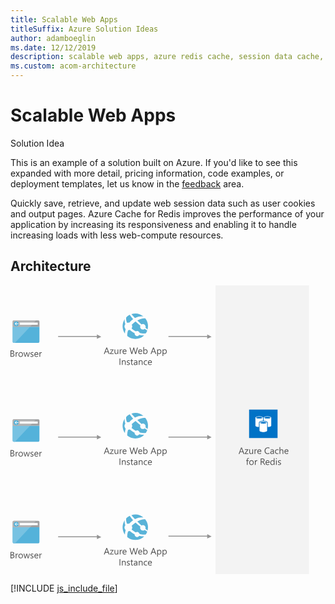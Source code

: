 ```yaml
---
title: Scalable Web Apps
titleSuffix: Azure Solution Ideas
author: adamboeglin
ms.date: 12/12/2019
description: scalable web apps, azure redis cache, session data cache, user cookie cache, azure cache for redis
ms.custom: acom-architecture
---
```

# Scalable Web Apps

<div class="alert">
    <p class="alert-title">
        <span class="icon is-left" aria-hidden="true">
            <span class="icon docon docon-lightbulb" role="presentation"></span>
        </span>Solution Idea</p>
    <p>This is an example of a solution built on Azure. If you'd like to see this expanded with more detail, pricing information, code examples, or deployment templates, let us know in the <a href="#feedback">feedback</a> area.</p>
</div>

Quickly save, retrieve, and update web session data such as user cookies and output pages. Azure Cache for Redis improves the performance of your application by increasing its responsiveness and enabling it to handle increasing loads with less web-compute resources.

## Architecture

<svg class="architecture-diagram" aria-labelledby="scalable-web-apps" height="462" viewbox="0 0 478 462" width="478" xmlns="http://www.w3.org/2000/svg">
    <g fill="none" fill-rule="evenodd" stroke="none" stroke-width="1">
        <path fill="#F3F3F3" d="M327.96 461.997h149.714V0H327.96z"/>
        <path fill="#949494" d="M145.29 82.15l-7.064-3.646v2.534H76.208v1.5h62.018v3.03zM145.29 243.01l-7.064-3.646v2.534H76.208v1.5h62.018v3.03zM321.79 243.01l-7.065-3.646v2.534h-62.018v1.5h62.018v3.03zM321.79 82.15l-7.065-3.646v2.534h-62.018v1.5h62.018v3.03zM321.79 401.69l-7.065-3.647v2.534h-62.018v1.5h62.018v3.031zM145.29 402.69l-7.064-3.647v2.534H76.208v1.5h62.018v3.031z"/>
        <path d="M0 114.363v-10.285h2.926c.889 0 1.594.218 2.116.653.52.435.78 1 .78 1.699 0 .584-.156 1.09-.471 1.52-.317.432-.751.737-1.306.919v.029c.693.08 1.248.343 1.664.785.416.443.624 1.018.624 1.725 0 .88-.316 1.593-.947 2.138-.631.545-1.427.817-2.388.817H0zm1.205-9.194v3.32h1.233c.66 0 1.179-.16 1.556-.477.378-.318.567-.766.567-1.344 0-1-.658-1.5-1.972-1.5H1.205zm0 4.403v3.7H2.84c.708 0 1.256-.167 1.646-.501.39-.335.584-.794.584-1.378 0-1.214-.827-1.821-2.481-1.821H1.205zM12.092 108.21c-.206-.158-.502-.237-.89-.237-.502 0-.921.237-1.258.71-.337.472-.505 1.118-.505 1.935v3.745H8.262v-7.344h1.177v1.512h.028c.167-.516.423-.919.768-1.208.343-.29.728-.433 1.154-.433.307 0 .54.034.703.1v1.22zM16.244 114.535c-1.085 0-1.951-.343-2.6-1.03-.647-.685-.971-1.595-.971-2.728 0-1.233.337-2.197 1.012-2.89.673-.694 1.584-1.04 2.732-1.04 1.095 0 1.949.337 2.563 1.01.615.675.922 1.61.922 2.805 0 1.172-.331 2.11-.993 2.816-.662.705-1.551 1.057-2.665 1.057m.087-6.698c-.756 0-1.354.257-1.793.77-.44.515-.66 1.223-.66 2.127 0 .87.223 1.557.667 2.059.444.502 1.04.753 1.786.753.76 0 1.345-.246 1.753-.74.409-.491.613-1.192.613-2.101 0-.918-.204-1.625-.613-2.122-.408-.498-.993-.746-1.753-.746M31.033 107.018l-2.201 7.345h-1.22l-1.514-5.257a3.523 3.523 0 01-.114-.682h-.029a3.197 3.197 0 01-.151.667l-1.642 5.272h-1.176l-2.224-7.345h1.234l1.52 5.523c.048.167.082.387.101.66h.058c.014-.21.057-.435.129-.674l1.692-5.509h1.076l1.521 5.537c.047.177.084.398.107.66h.058c.009-.186.049-.406.122-.66l1.491-5.537h1.162zM31.952 114.097v-1.262c.641.473 1.346.71 2.115.71 1.033 0 1.55-.344 1.55-1.033a.898.898 0 00-.133-.498 1.323 1.323 0 00-.358-.362 2.73 2.73 0 00-.531-.284 33.69 33.69 0 00-.657-.26 8.275 8.275 0 01-.856-.393 2.56 2.56 0 01-.617-.444 1.663 1.663 0 01-.373-.563 1.99 1.99 0 01-.126-.739c0-.344.079-.649.237-.914a2.08 2.08 0 01.631-.667 2.93 2.93 0 01.9-.405 3.985 3.985 0 011.043-.137c.637 0 1.205.11 1.707.33v1.191c-.54-.354-1.161-.53-1.864-.53-.22 0-.419.024-.596.074-.176.05-.328.122-.455.212a.982.982 0 00-.294.327.858.858 0 00-.104.418c0 .192.035.352.104.481.07.13.171.244.305.345.134.1.296.191.487.272.192.081.409.17.654.266.325.124.616.252.875.384.257.13.477.28.659.444.181.165.322.355.42.57.097.215.147.471.147.768 0 .363-.081.678-.24.946-.161.268-.375.49-.643.667a2.933 2.933 0 01-.924.395 4.58 4.58 0 01-1.098.128c-.756 0-1.41-.145-1.965-.437M44.531 110.985h-5.184c.018.817.238 1.448.66 1.894.42.444.998.667 1.735.667.827 0 1.587-.273 2.28-.818v1.105c-.645.467-1.499.702-2.56.702-1.037 0-1.853-.333-2.446-1-.592-.667-.889-1.606-.889-2.816 0-1.142.324-2.074.971-2.793.65-.72 1.453-1.08 2.415-1.08.96 0 1.704.312 2.23.933.525.622.788 1.484.788 2.589v.617zm-1.204-.997c-.005-.68-.169-1.207-.49-1.585-.324-.378-.773-.566-1.347-.566-.555 0-1.025.198-1.412.594-.388.398-.627.916-.718 1.557h3.967zM50.14 108.21c-.206-.158-.502-.237-.89-.237-.502 0-.922.237-1.258.71-.337.472-.505 1.118-.505 1.935v3.745h-1.178v-7.344h1.178v1.512h.027c.167-.516.423-.919.768-1.208.344-.29.729-.433 1.155-.433.306 0 .54.034.703.1v1.22zM158.528 430.558h-1.334l-1.09-2.883h-4.36l-1.026 2.883h-1.34l3.943-10.285h1.248l3.96 10.285zm-2.818-3.966l-1.614-4.383a4.005 4.005 0 01-.157-.688h-.03c-.048.292-.102.52-.165.688l-1.599 4.383h3.565zM165.005 423.55l-4.347 6.004h4.304v1.004h-6.032v-.366l4.346-5.974h-3.937v-1.005h5.666zM172.464 430.558h-1.176v-1.162h-.03c-.486.89-1.242 1.334-2.265 1.334-1.75 0-2.625-1.042-2.625-3.127v-4.391h1.169v4.203c0 1.55.593 2.326 1.779 2.326.574 0 1.045-.212 1.417-.635.37-.424.555-.978.555-1.66v-4.234h1.176v7.346zM178.667 424.404c-.206-.158-.502-.237-.89-.237-.502 0-.921.237-1.258.71-.337.472-.505 1.12-.505 1.935v3.744h-1.177v-7.343h1.177v1.512h.028c.167-.515.423-.919.768-1.208a1.74 1.74 0 011.154-.433c.307 0 .54.034.703.1v1.22zM185.652 427.18h-5.184c.018.816.238 1.447.66 1.894.42.444.998.667 1.735.667.827 0 1.587-.274 2.28-.82v1.107c-.645.466-1.499.702-2.56.702-1.037 0-1.853-.333-2.446-1-.592-.667-.889-1.607-.889-2.817 0-1.141.324-2.074.971-2.793.65-.718 1.453-1.08 2.415-1.08.96 0 1.704.313 2.23.934.525.622.788 1.483.788 2.589v.617zm-1.204-.997c-.005-.68-.169-1.207-.49-1.585-.324-.378-.773-.566-1.347-.566-.555 0-1.025.198-1.412.593-.388.399-.627.916-.718 1.558h3.967zM203.805 420.272l-2.904 10.286h-1.413l-2.117-7.517a4.81 4.81 0 01-.165-1.046h-.027a5.402 5.402 0 01-.186 1.032l-2.13 7.53h-1.4l-3.011-10.285h1.327l2.186 7.89c.091.33.148.674.172 1.034h.036c.024-.255.099-.599.222-1.034l2.273-7.89h1.156l2.18 7.947c.077.274.135.594.173.962h.028c.02-.25.083-.578.194-.99l2.1-7.918h1.306zM210.726 427.18h-5.184c.018.816.238 1.447.66 1.894.42.444.998.667 1.735.667.827 0 1.587-.274 2.28-.82v1.107c-.645.466-1.499.702-2.56.702-1.037 0-1.853-.333-2.446-1-.592-.667-.889-1.607-.889-2.817 0-1.141.324-2.074.971-2.793.65-.718 1.453-1.08 2.415-1.08.96 0 1.704.313 2.23.934.525.622.788 1.483.788 2.589v.617zm-1.204-.997c-.005-.68-.169-1.207-.49-1.585-.324-.378-.773-.566-1.347-.566-.555 0-1.025.198-1.412.593-.388.399-.627.916-.718 1.558h3.967zM213.71 429.496h-.028v1.061h-1.177v-10.874h1.177v4.821h.028c.578-.975 1.425-1.463 2.539-1.463.942 0 1.68.33 2.213.986.532.657.799 1.537.799 2.643 0 1.228-.3 2.213-.896 2.952-.598.738-1.415 1.106-2.453 1.106-.97 0-1.705-.41-2.202-1.232m-.028-2.962v1.025c0 .608.197 1.122.592 1.545.393.424.894.636 1.502.636.713 0 1.27-.272 1.675-.817.404-.546.606-1.304.606-2.276 0-.816-.19-1.458-.567-1.922-.377-.462-.89-.694-1.535-.694-.684 0-1.233.236-1.65.713-.415.477-.623 1.071-.623 1.79M233.283 430.558h-1.334l-1.09-2.883h-4.361l-1.025 2.883h-1.341l3.944-10.285h1.248l3.959 10.285zm-2.818-3.966l-1.614-4.383a4.005 4.005 0 01-.157-.688h-.03c-.048.292-.102.52-.165.688l-1.599 4.383h3.565zM235.844 429.496h-.028v4.438h-1.177v-10.72h1.177v1.29h.028c.578-.975 1.425-1.463 2.539-1.463.947 0 1.686.33 2.215.986.532.657.797 1.537.797 2.643 0 1.228-.3 2.213-.896 2.952-.598.738-1.415 1.106-2.453 1.106-.952 0-1.685-.41-2.202-1.232m-.028-2.962v1.025c0 .608.197 1.122.592 1.545.393.424.894.636 1.502.636.713 0 1.27-.272 1.675-.817.404-.546.606-1.304.606-2.276 0-.816-.19-1.458-.567-1.922-.377-.462-.89-.694-1.535-.694-.684 0-1.233.236-1.65.713-.415.477-.623 1.071-.623 1.79M244.478 429.496h-.027v4.438h-1.178v-10.72h1.178v1.29h.027c.578-.975 1.425-1.463 2.539-1.463.947 0 1.687.33 2.216.986.53.657.796 1.537.796 2.643 0 1.228-.3 2.213-.896 2.952-.597.738-1.415 1.106-2.453 1.106-.952 0-1.684-.41-2.202-1.232m-.027-2.962v1.025c0 .608.196 1.122.59 1.545.394.424.895.636 1.503.636.713 0 1.27-.272 1.675-.817.405-.546.607-1.304.607-2.276 0-.816-.19-1.458-.568-1.922-.377-.462-.888-.694-1.535-.694-.683 0-1.232.236-1.648.713-.416.477-.624 1.071-.624 1.79M174.475 448.183h1.205v-10.284h-1.205zM184.323 448.184h-1.177v-4.188c0-1.56-.568-2.338-1.707-2.338-.588 0-1.074.219-1.459.663-.385.442-.577 1-.577 1.675v4.188h-1.177v-7.346h1.177v1.22h.028c.555-.928 1.358-1.392 2.411-1.392.802 0 1.417.26 1.842.78.426.517.64 1.267.64 2.249v4.489zM186.095 447.918v-1.263c.64.474 1.345.71 2.114.71 1.034 0 1.55-.343 1.55-1.032a.898.898 0 00-.132-.498 1.31 1.31 0 00-.359-.362 2.73 2.73 0 00-.53-.284 33.69 33.69 0 00-.657-.261 8.275 8.275 0 01-.856-.392 2.588 2.588 0 01-.618-.444 1.667 1.667 0 01-.373-.564 1.987 1.987 0 01-.126-.738c0-.345.08-.649.237-.914a2.07 2.07 0 01.631-.667c.263-.181.564-.314.9-.405a3.985 3.985 0 011.043-.137c.637 0 1.206.109 1.707.33v1.191c-.54-.354-1.16-.532-1.864-.532-.22 0-.418.026-.595.075-.177.05-.328.123-.456.212a.995.995 0 00-.294.328.858.858 0 00-.103.418c0 .192.035.352.103.481.07.13.172.244.305.345.135.099.296.191.487.272.192.081.41.17.654.266.326.124.617.252.875.384.257.129.477.279.66.444.18.165.322.354.42.57.096.215.146.471.146.768 0 .363-.08.678-.24.946a2.077 2.077 0 01-.642.667 2.933 2.933 0 01-.924.395 4.58 4.58 0 01-1.098.128c-.756 0-1.41-.145-1.965-.437M196.179 448.112c-.278.151-.644.23-1.099.23-1.286 0-1.929-.718-1.929-2.153v-4.347h-1.262v-1.003h1.262v-1.793l1.176-.38v2.173h1.852v1.003h-1.852v4.14c0 .491.084.844.251 1.054.167.21.446.314.833.314.296 0 .552-.08.768-.243v1.005zM203.006 448.184h-1.176v-1.148h-.028c-.512.879-1.265 1.32-2.26 1.32-.732 0-1.304-.194-1.718-.581-.413-.387-.62-.902-.62-1.542 0-1.372.808-2.17 2.424-2.396l2.202-.307c0-1.25-.505-1.873-1.514-1.873-.883 0-1.682.3-2.395.904v-1.205c.722-.46 1.555-.69 2.496-.69 1.726 0 2.59.914 2.59 2.74v4.778zm-1.176-3.715l-1.77.243c-.546.076-.958.212-1.235.405-.277.195-.416.538-.416 1.03 0 .358.128.65.384.879.256.227.596.34 1.021.34.584 0 1.066-.205 1.446-.613.38-.41.57-.927.57-1.553v-.731zM211.318 448.184h-1.177v-4.188c0-1.56-.568-2.338-1.707-2.338-.588 0-1.074.219-1.459.663-.385.442-.577 1-.577 1.675v4.188h-1.177v-7.346h1.177v1.22h.028c.555-.928 1.358-1.392 2.411-1.392.802 0 1.417.26 1.842.78.426.517.64 1.267.64 2.249v4.489zM218.54 447.847c-.563.339-1.233.509-2.008.509-1.047 0-1.892-.341-2.535-1.023-.644-.68-.965-1.563-.965-2.65 0-1.21.347-2.182 1.04-2.914.694-.734 1.618-1.103 2.776-1.103.645 0 1.214.12 1.707.36v1.205c-.545-.382-1.128-.573-1.75-.573-.751 0-1.367.268-1.847.806-.48.537-.721 1.243-.721 2.118 0 .862.226 1.54.678 2.037.452.499 1.058.748 1.818.748.64 0 1.244-.213 1.807-.64v1.12zM226.221 444.806h-5.184c.018.816.238 1.447.66 1.894.42.444.999.667 1.736.667.827 0 1.587-.273 2.28-.82v1.107c-.645.466-1.5.702-2.56.702-1.037 0-1.853-.333-2.446-1-.593-.667-.89-1.607-.89-2.817 0-1.141.325-2.074.971-2.793.65-.718 1.453-1.08 2.415-1.08.96 0 1.704.313 2.23.934.525.622.788 1.483.788 2.589v.617zm-1.203-.997c-.006-.68-.17-1.207-.492-1.585-.323-.378-.772-.566-1.346-.566-.555 0-1.025.198-1.412.593-.387.399-.626.916-.718 1.558h3.968z" fill="#505050"/>
        <path d="M199.097 52.228l.002.002c5.56-2.957 10.429-3.023 13.575-2.543a20.348 20.348 0 00-19.222-3.691 164.04 164.04 0 005.644 6.232h.001zM183.747 69.421a6.133 6.133 0 01.004-7.448c-1.4-3.366-1.284-6.164-.82-8.125-4.688 6.821-4.857 16.052.089 23.134.109-2.094.443-4.52 1.182-7.037a6.215 6.215 0 01-.455-.524M186.543 59.914a6.144 6.144 0 013.35-.23c.222-.252.45-.505.686-.757a37.668 37.668 0 015.65-4.895l-.013-.014c-2.143-2.274-4.043-4.606-5.463-6.918a20.182 20.182 0 00-5.624 4.07c-.283 1.666-.403 4.823 1.414 8.744M202.89 56.124c2.4 2.386 4.677 4.517 6.75 6.374a4.361 4.361 0 015.643 1.12 4.364 4.364 0 01.594 4.208 109.046 109.046 0 003.487 2.73c1.55-5.87.471-12.366-3.509-17.56-.078-.102-.162-.198-.242-.299-.35-.033-5.523-.445-12.723 3.427M205.058 80.132a4.068 4.068 0 01-5.683-.747 4.06 4.06 0 01-.788-2.863 33.99 33.99 0 01-5.927-3.779 51.36 51.36 0 01-1.648-1.392 6.11 6.11 0 01-2.835.461c-1.383 3.714-1.54 7.012-1.394 9.25a20.353 20.353 0 0012.941 4.632 20.265 20.265 0 0014.115-5.723c-2.04-.004-4.764-.135-7.88-.828a3.974 3.974 0 01-.9.99M214.466 69.738a4.384 4.384 0 01-6.137-.817c-1.026-1.341-1.132-3.083-.457-4.514-2.551-1.99-5.243-4.215-7.783-6.564h.002c-.066-.061-.13-.124-.194-.185.064.063.125.128.19.19-1.654 1.128-3.423 2.535-5.304 4.29-.247.233-.475.466-.71.7a6.162 6.162 0 01-.257 6.143c.355.304.722.607 1.106.91a38.16 38.16 0 005.499 3.654c1.75-1.127 4.1-.763 5.386.922.375.49.608 1.042.73 1.61 5.053 1.453 8.75.947 10.004.685a20.324 20.324 0 002.279-4.463c-.77-.524-2.128-1.434-4.085-2.813-.091.083-.17.176-.27.252" fill="#59B3D8"/>
        <path d="M158.528 109.737h-1.334l-1.09-2.883h-4.36l-1.026 2.883h-1.34l3.943-10.285h1.248l3.96 10.285zm-2.818-3.966l-1.614-4.383a4.005 4.005 0 01-.157-.688h-.03a3.764 3.764 0 01-.165.688l-1.599 4.383h3.565zM165.005 102.73l-4.347 6.003h4.304v1.004h-6.032v-.366l4.346-5.974h-3.937v-1.005h5.666zM172.464 109.737h-1.176v-1.162h-.03c-.486.89-1.242 1.334-2.265 1.334-1.75 0-2.625-1.042-2.625-3.127v-4.39h1.169v4.203c0 1.55.593 2.325 1.779 2.325.574 0 1.045-.212 1.417-.635.37-.424.555-.977.555-1.66v-4.233h1.176v7.345zM178.667 103.584c-.206-.159-.502-.237-.89-.237-.502 0-.921.237-1.258.71-.337.472-.505 1.118-.505 1.936v3.744h-1.177v-7.344h1.177v1.513h.028c.167-.517.423-.92.768-1.209.343-.29.728-.434 1.154-.434.307 0 .54.034.703.1v1.22zM185.652 106.359h-5.184c.018.817.238 1.448.66 1.894.42.444.998.667 1.735.667.827 0 1.587-.273 2.28-.818v1.105c-.645.467-1.499.702-2.56.702-1.037 0-1.853-.333-2.446-1-.592-.667-.889-1.606-.889-2.816 0-1.142.324-2.074.971-2.793.65-.72 1.453-1.08 2.415-1.08.96 0 1.704.312 2.23.933.525.622.788 1.484.788 2.589v.617zm-1.204-.997c-.005-.68-.169-1.207-.49-1.585-.324-.378-.773-.566-1.347-.566-.555 0-1.025.198-1.412.594-.388.398-.627.916-.718 1.557h3.967zM203.805 99.452l-2.904 10.285h-1.413l-2.117-7.516a4.81 4.81 0 01-.165-1.047h-.027a5.402 5.402 0 01-.186 1.033l-2.13 7.53h-1.4l-3.011-10.285h1.327l2.186 7.89c.091.33.148.673.172 1.033h.036c.024-.254.099-.598.222-1.033l2.273-7.89h1.156l2.18 7.947c.077.273.135.593.173.96h.028c.02-.248.083-.577.194-.99l2.1-7.917h1.306zM210.726 106.359h-5.184c.018.817.238 1.448.66 1.894.42.444.998.667 1.735.667.827 0 1.587-.273 2.28-.818v1.105c-.645.467-1.499.702-2.56.702-1.037 0-1.853-.333-2.446-1-.592-.667-.889-1.606-.889-2.816 0-1.142.324-2.074.971-2.793.65-.72 1.453-1.08 2.415-1.08.96 0 1.704.312 2.23.933.525.622.788 1.484.788 2.589v.617zm-1.204-.997c-.005-.68-.169-1.207-.49-1.585-.324-.378-.773-.566-1.347-.566-.555 0-1.025.198-1.412.594-.388.398-.627.916-.718 1.557h3.967zM213.71 108.676h-.028v1.06h-1.177V98.865h1.177v4.82h.028c.578-.975 1.425-1.463 2.539-1.463.942 0 1.68.329 2.213.986.532.657.799 1.538.799 2.643 0 1.229-.3 2.213-.896 2.952-.598.738-1.415 1.107-2.453 1.107-.97 0-1.705-.411-2.202-1.233m-.028-2.962v1.025c0 .608.197 1.122.592 1.546.393.423.894.635 1.502.635.713 0 1.27-.272 1.675-.817.404-.546.606-1.304.606-2.275 0-.817-.19-1.458-.567-1.922-.377-.463-.89-.695-1.535-.695-.684 0-1.233.237-1.65.713-.415.477-.623 1.072-.623 1.79M233.283 109.737h-1.334l-1.09-2.883h-4.361l-1.025 2.883h-1.341l3.944-10.285h1.248l3.959 10.285zm-2.818-3.966l-1.614-4.383a4.005 4.005 0 01-.157-.688h-.03a3.764 3.764 0 01-.165.688l-1.599 4.383h3.565zM235.844 108.676h-.028v4.439h-1.177v-10.722h1.177v1.29h.028c.578-.974 1.425-1.462 2.539-1.462.947 0 1.686.329 2.215.986.532.657.797 1.538.797 2.643 0 1.229-.3 2.213-.896 2.952-.598.738-1.415 1.107-2.453 1.107-.952 0-1.685-.411-2.202-1.233m-.028-2.962v1.025c0 .608.197 1.122.592 1.546.393.423.894.635 1.502.635.713 0 1.27-.272 1.675-.817.404-.546.606-1.304.606-2.275 0-.817-.19-1.458-.567-1.922-.377-.463-.89-.695-1.535-.695-.684 0-1.233.237-1.65.713-.415.477-.623 1.072-.623 1.79M244.478 108.676h-.027v4.439h-1.178v-10.722h1.178v1.29h.027c.578-.974 1.425-1.462 2.539-1.462.947 0 1.687.329 2.216.986.53.657.796 1.538.796 2.643 0 1.229-.3 2.213-.896 2.952-.597.738-1.415 1.107-2.453 1.107-.952 0-1.684-.411-2.202-1.233m-.027-2.962v1.025c0 .608.196 1.122.59 1.546.394.423.895.635 1.503.635.713 0 1.27-.272 1.675-.817.405-.546.607-1.304.607-2.275 0-.817-.19-1.458-.568-1.922-.377-.463-.888-.695-1.535-.695-.683 0-1.232.237-1.648.713-.416.477-.624 1.072-.624 1.79M174.475 127.363h1.205v-10.285h-1.205zM184.323 127.363h-1.177v-4.188c0-1.56-.568-2.338-1.707-2.338-.588 0-1.074.22-1.459.663-.385.442-.577 1-.577 1.675v4.188h-1.177v-7.345h1.177v1.22h.028c.555-.928 1.358-1.392 2.411-1.392.802 0 1.417.26 1.842.779.426.518.64 1.268.64 2.249v4.489zM186.095 127.097v-1.262c.64.473 1.345.71 2.114.71 1.034 0 1.55-.344 1.55-1.033a.898.898 0 00-.132-.498 1.323 1.323 0 00-.359-.362 2.73 2.73 0 00-.53-.284 33.69 33.69 0 00-.657-.26 8.275 8.275 0 01-.856-.393 2.56 2.56 0 01-.618-.444 1.663 1.663 0 01-.373-.563 1.99 1.99 0 01-.126-.739c0-.344.08-.649.237-.914a2.08 2.08 0 01.631-.667 2.93 2.93 0 01.9-.405 3.985 3.985 0 011.043-.137c.637 0 1.206.11 1.707.33v1.191c-.54-.354-1.16-.53-1.864-.53-.22 0-.418.024-.595.074-.177.05-.328.122-.456.212a.982.982 0 00-.294.327.858.858 0 00-.103.418c0 .192.035.352.103.481.07.13.172.244.305.345.135.1.296.191.487.272.192.081.41.17.654.266.326.124.617.252.875.384.257.13.477.28.66.444.18.165.322.355.42.57.096.215.146.471.146.768 0 .363-.08.678-.24.946-.16.268-.374.49-.642.667a2.933 2.933 0 01-.924.395 4.58 4.58 0 01-1.098.128c-.756 0-1.41-.145-1.965-.437M196.179 127.291c-.278.153-.644.23-1.099.23-1.286 0-1.929-.718-1.929-2.153v-4.346h-1.262v-1.004h1.262v-1.793l1.176-.38v2.174h1.852v1.003h-1.852v4.138c0 .493.084.846.251 1.056.167.21.446.315.833.315.296 0 .552-.082.768-.245v1.005zM203.006 127.363h-1.176v-1.148h-.028c-.512.88-1.265 1.32-2.26 1.32-.732 0-1.304-.194-1.718-.58-.413-.388-.62-.902-.62-1.543 0-1.372.808-2.17 2.424-2.396l2.202-.307c0-1.249-.505-1.873-1.514-1.873-.883 0-1.682.301-2.395.904v-1.205c.722-.459 1.555-.689 2.496-.689 1.726 0 2.59.913 2.59 2.74v4.777zm-1.176-3.715l-1.77.243c-.546.077-.958.212-1.235.405-.277.195-.416.538-.416 1.03 0 .358.128.651.384.88.256.226.596.34 1.021.34.584 0 1.066-.206 1.446-.614.38-.409.57-.927.57-1.553v-.73zM211.318 127.363h-1.177v-4.188c0-1.56-.568-2.338-1.707-2.338-.588 0-1.074.22-1.459.663-.385.442-.577 1-.577 1.675v4.188h-1.177v-7.345h1.177v1.22h.028c.555-.928 1.358-1.392 2.411-1.392.802 0 1.417.26 1.842.779.426.518.64 1.268.64 2.249v4.489zM218.54 127.026c-.563.339-1.233.509-2.008.509-1.047 0-1.892-.341-2.535-1.022-.644-.681-.965-1.564-.965-2.65 0-1.21.347-2.182 1.04-2.915.694-.734 1.618-1.102 2.776-1.102.645 0 1.214.12 1.707.359v1.205c-.545-.382-1.128-.573-1.75-.573-.751 0-1.367.268-1.847.806s-.721 1.244-.721 2.119c0 .86.226 1.54.678 2.037.452.498 1.058.747 1.818.747.64 0 1.244-.213 1.807-.64v1.12zM226.221 123.985h-5.184c.018.817.238 1.448.66 1.894.42.444.999.667 1.736.667.827 0 1.587-.273 2.28-.818v1.105c-.645.467-1.5.702-2.56.702-1.037 0-1.853-.333-2.446-1-.593-.667-.89-1.606-.89-2.816 0-1.142.325-2.074.971-2.793.65-.72 1.453-1.08 2.415-1.08.96 0 1.704.312 2.23.933.525.622.788 1.484.788 2.589v.617zm-1.203-.997c-.006-.68-.17-1.207-.492-1.585-.323-.378-.772-.566-1.346-.566-.555 0-1.025.198-1.412.594-.387.398-.626.916-.718 1.557h3.968zM158.528 269.737h-1.334l-1.09-2.883h-4.36l-1.026 2.883h-1.34l3.943-10.285h1.248l3.96 10.285zm-2.818-3.966l-1.614-4.383a4.005 4.005 0 01-.157-.688h-.03c-.048.292-.102.52-.165.688l-1.599 4.383h3.565zM165.005 262.73l-4.347 6.003h4.304v1.005h-6.032v-.366l4.346-5.975h-3.937v-1.005h5.666zM172.464 269.737h-1.176v-1.162h-.03c-.486.89-1.242 1.334-2.265 1.334-1.75 0-2.625-1.042-2.625-3.127v-4.39h1.169v4.202c0 1.55.593 2.326 1.779 2.326.574 0 1.045-.212 1.417-.635.37-.424.555-.978.555-1.66v-4.234h1.176v7.346zM178.667 263.584c-.206-.158-.502-.237-.89-.237-.502 0-.921.237-1.258.71-.337.472-.505 1.119-.505 1.936v3.743h-1.177v-7.343h1.177v1.512h.028c.167-.515.423-.919.768-1.208a1.745 1.745 0 011.154-.433c.307 0 .54.034.703.099v1.221zM185.652 266.36h-5.184c.018.815.238 1.446.66 1.893.42.444.998.667 1.735.667.827 0 1.587-.273 2.28-.819v1.106c-.645.466-1.499.702-2.56.702-1.037 0-1.853-.333-2.446-1-.592-.667-.889-1.607-.889-2.817 0-1.14.324-2.074.971-2.793.65-.718 1.453-1.08 2.415-1.08.96 0 1.704.313 2.23.934.525.622.788 1.483.788 2.59v.616zm-1.204-.998c-.005-.68-.169-1.207-.49-1.585-.324-.378-.773-.566-1.347-.566-.555 0-1.025.198-1.412.593-.388.4-.627.916-.718 1.558h3.967zM203.805 259.452l-2.904 10.285h-1.413l-2.117-7.516a4.81 4.81 0 01-.165-1.047h-.027a5.402 5.402 0 01-.186 1.033l-2.13 7.53h-1.4l-3.011-10.285h1.327l2.186 7.89c.091.33.148.673.172 1.033h.036c.024-.254.099-.598.222-1.033l2.273-7.89h1.156l2.18 7.946c.077.274.135.594.173.962h.028c.02-.249.083-.578.194-.99l2.1-7.918h1.306zM210.726 266.36h-5.184c.018.815.238 1.446.66 1.893.42.444.998.667 1.735.667.827 0 1.587-.273 2.28-.819v1.106c-.645.466-1.499.702-2.56.702-1.037 0-1.853-.333-2.446-1-.592-.667-.889-1.607-.889-2.817 0-1.14.324-2.074.971-2.793.65-.718 1.453-1.08 2.415-1.08.96 0 1.704.313 2.23.934.525.622.788 1.483.788 2.59v.616zm-1.204-.998c-.005-.68-.169-1.207-.49-1.585-.324-.378-.773-.566-1.347-.566-.555 0-1.025.198-1.412.593-.388.4-.627.916-.718 1.558h3.967zM213.71 268.676h-.028v1.06h-1.177v-10.873h1.177v4.82h.028c.578-.974 1.425-1.462 2.539-1.462.942 0 1.68.329 2.213.986.532.657.799 1.537.799 2.643 0 1.228-.3 2.213-.896 2.952-.598.738-1.415 1.106-2.453 1.106-.97 0-1.705-.41-2.202-1.232m-.028-2.962v1.025c0 .608.197 1.122.592 1.545.393.424.894.636 1.502.636.713 0 1.27-.272 1.675-.817.404-.546.606-1.304.606-2.276 0-.816-.19-1.458-.567-1.922-.377-.462-.89-.694-1.535-.694-.684 0-1.233.236-1.65.713-.415.477-.623 1.072-.623 1.79M233.283 269.737h-1.334l-1.09-2.883h-4.361l-1.025 2.883h-1.341l3.944-10.285h1.248l3.959 10.285zm-2.818-3.966l-1.614-4.383a4.005 4.005 0 01-.157-.688h-.03c-.048.292-.102.52-.165.688l-1.599 4.383h3.565zM235.844 268.676h-.028v4.438h-1.177v-10.721h1.177v1.29h.028c.578-.974 1.425-1.462 2.539-1.462.947 0 1.686.329 2.215.986.532.657.797 1.537.797 2.643 0 1.228-.3 2.213-.896 2.952-.598.738-1.415 1.106-2.453 1.106-.952 0-1.685-.41-2.202-1.232m-.028-2.962v1.025c0 .608.197 1.122.592 1.545.393.424.894.636 1.502.636.713 0 1.27-.272 1.675-.817.404-.546.606-1.304.606-2.276 0-.816-.19-1.458-.567-1.922-.377-.462-.89-.694-1.535-.694-.684 0-1.233.236-1.65.713-.415.477-.623 1.072-.623 1.79M244.478 268.676h-.027v4.438h-1.178v-10.721h1.178v1.29h.027c.578-.974 1.425-1.462 2.539-1.462.947 0 1.687.329 2.216.986.53.657.796 1.537.796 2.643 0 1.228-.3 2.213-.896 2.952-.597.738-1.415 1.106-2.453 1.106-.952 0-1.684-.41-2.202-1.232m-.027-2.962v1.025c0 .608.196 1.122.59 1.545.394.424.895.636 1.503.636.713 0 1.27-.272 1.675-.817.405-.546.607-1.304.607-2.276 0-.816-.19-1.458-.568-1.922-.377-.462-.888-.694-1.535-.694-.683 0-1.232.236-1.648.713-.416.477-.624 1.072-.624 1.79M174.475 287.363h1.205v-10.285h-1.205zM184.323 287.363h-1.177v-4.188c0-1.559-.568-2.338-1.707-2.338-.588 0-1.074.22-1.459.663-.385.442-.577 1.001-.577 1.675v4.188h-1.177v-7.346h1.177v1.221h.028c.555-.929 1.358-1.393 2.411-1.393.802 0 1.417.261 1.842.78.426.517.64 1.267.64 2.25v4.488zM186.095 287.098v-1.263c.64.474 1.345.71 2.114.71 1.034 0 1.55-.343 1.55-1.032a.898.898 0 00-.132-.498 1.31 1.31 0 00-.359-.362 2.73 2.73 0 00-.53-.284 33.69 33.69 0 00-.657-.261 8.275 8.275 0 01-.856-.392 2.588 2.588 0 01-.618-.444 1.667 1.667 0 01-.373-.564 1.987 1.987 0 01-.126-.738c0-.345.08-.65.237-.914a2.07 2.07 0 01.631-.667c.263-.181.564-.314.9-.405a3.985 3.985 0 011.043-.137c.637 0 1.206.109 1.707.33v1.19c-.54-.353-1.16-.531-1.864-.531-.22 0-.418.026-.595.075-.177.05-.328.123-.456.212a.995.995 0 00-.294.328.858.858 0 00-.103.418c0 .192.035.352.103.48.07.13.172.245.305.346.135.099.296.19.487.272.192.08.41.17.654.266.326.124.617.252.875.384.257.129.477.279.66.444.18.165.322.354.42.57.096.215.146.47.146.768 0 .363-.08.678-.24.946a2.077 2.077 0 01-.642.667 2.933 2.933 0 01-.924.395 4.58 4.58 0 01-1.098.128c-.756 0-1.41-.145-1.965-.437M196.179 287.292c-.278.151-.644.229-1.099.229-1.286 0-1.929-.717-1.929-2.152v-4.347h-1.262v-1.003h1.262v-1.793l1.176-.38v2.173h1.852v1.003h-1.852v4.139c0 .492.084.845.251 1.055.167.21.446.314.833.314.296 0 .552-.081.768-.243v1.005zM203.006 287.363h-1.176v-1.148h-.028c-.512.88-1.265 1.32-2.26 1.32-.732 0-1.304-.194-1.718-.58-.413-.388-.62-.903-.62-1.543 0-1.372.808-2.17 2.424-2.396l2.202-.307c0-1.249-.505-1.873-1.514-1.873-.883 0-1.682.3-2.395.904v-1.205c.722-.459 1.555-.69 2.496-.69 1.726 0 2.59.914 2.59 2.741v4.777zm-1.176-3.715l-1.77.243c-.546.076-.958.212-1.235.405-.277.195-.416.538-.416 1.03 0 .358.128.651.384.88.256.226.596.34 1.021.34.584 0 1.066-.206 1.446-.614.38-.409.57-.927.57-1.553v-.73zM211.318 287.363h-1.177v-4.188c0-1.559-.568-2.338-1.707-2.338-.588 0-1.074.22-1.459.663-.385.442-.577 1.001-.577 1.675v4.188h-1.177v-7.346h1.177v1.221h.028c.555-.929 1.358-1.393 2.411-1.393.802 0 1.417.261 1.842.78.426.517.64 1.267.64 2.25v4.488zM218.54 287.026c-.563.34-1.233.51-2.008.51-1.047 0-1.892-.342-2.535-1.024-.644-.68-.965-1.563-.965-2.649 0-1.21.347-2.183 1.04-2.915.694-.734 1.618-1.103 2.776-1.103.645 0 1.214.12 1.707.36v1.205c-.545-.382-1.128-.573-1.75-.573-.751 0-1.367.268-1.847.806-.48.537-.721 1.243-.721 2.118 0 .862.226 1.54.678 2.037.452.5 1.058.748 1.818.748.64 0 1.244-.213 1.807-.639v1.12zM226.221 283.985h-5.184c.018.816.238 1.447.66 1.894.42.444.999.667 1.736.667.827 0 1.587-.273 2.28-.819v1.106c-.645.466-1.5.702-2.56.702-1.037 0-1.853-.333-2.446-1-.593-.667-.89-1.607-.89-2.817 0-1.14.325-2.074.971-2.793.65-.718 1.453-1.08 2.415-1.08.96 0 1.704.313 2.23.934.525.622.788 1.483.788 2.59v.616zm-1.203-.997c-.006-.68-.17-1.207-.492-1.585-.323-.378-.772-.566-1.346-.566-.555 0-1.025.198-1.412.593-.387.4-.626.916-.718 1.558h3.968z" fill="#505050"/>
        <path d="M44.415 91.985H5.382a1.89 1.89 0 01-1.89-1.89v-23.82h42.812v23.82a1.89 1.89 0 01-1.89 1.89" fill="#54B2DA"/>
        <path d="M7.088 91.985H5.107a1.615 1.615 0 01-1.615-1.614V66.276h27.84L7.089 91.985z" fill="#77C2E2"/>
        <path d="M46.303 66.338H3.492V57.89A1.89 1.89 0 015.381 56h39.032a1.89 1.89 0 011.89 1.89v8.448z" fill="#9FA0A1"/>
        <path d="M31.387 66.338H3.49v-8.724c0-.89.724-1.614 1.615-1.614h35.679l-9.398 10.338z" fill="#B2B3B4"/>
        <path fill="#FFF" d="M14.742 63.021h28.811v-3.47H14.742z"/>
        <path d="M12.962 61.396a3.898 3.898 0 11-7.795-.001 3.898 3.898 0 017.795.001" fill="#54B2DA"/>
        <path fill="#FFF" d="M9.51 64.088l-2.644-2.644 2.644-2.643.604.603-2.04 2.04 2.04 2.04z"/>
        <path fill="#FFF" d="M7.622 61.824h5.341v-.854H7.622z"/>
        <path d="M199.097 211.436l.002.004c5.56-2.958 10.429-3.024 13.575-2.544a20.348 20.348 0 00-19.222-3.69 164.757 164.757 0 005.644 6.23h.001zM183.747 228.63a6.133 6.133 0 01.004-7.449c-1.4-3.366-1.284-6.163-.82-8.125-4.688 6.821-4.857 16.052.089 23.134.109-2.094.443-4.52 1.182-7.036a6.076 6.076 0 01-.455-.525M186.543 219.123a6.125 6.125 0 013.35-.229c.222-.253.45-.507.686-.758a37.61 37.61 0 015.65-4.895c-.004-.005-.01-.009-.013-.014-2.143-2.275-4.043-4.607-5.463-6.918a20.118 20.118 0 00-5.624 4.071c-.283 1.665-.403 4.822 1.414 8.743M202.89 215.333c2.4 2.385 4.677 4.516 6.75 6.374a4.362 4.362 0 015.643 1.12 4.364 4.364 0 01.594 4.209 107.222 107.222 0 003.487 2.727c1.55-5.869.471-12.365-3.509-17.559-.078-.102-.162-.198-.242-.299-.35-.032-5.523-.445-12.723 3.428M205.058 239.342a4.069 4.069 0 01-5.683-.748 4.06 4.06 0 01-.788-2.862 33.998 33.998 0 01-5.927-3.78 51.363 51.363 0 01-1.648-1.391 6.109 6.109 0 01-2.835.46c-1.383 3.714-1.54 7.01-1.394 9.25a20.353 20.353 0 0012.941 4.633 20.266 20.266 0 0014.115-5.723c-2.04-.004-4.764-.135-7.88-.828a3.974 3.974 0 01-.9.989M214.466 228.946a4.383 4.383 0 01-6.137-.816c-1.026-1.342-1.132-3.084-.457-4.515-2.551-1.988-5.243-4.214-7.783-6.563l.002-.001c-.066-.061-.13-.124-.194-.184.064.062.125.128.19.189-1.654 1.129-3.423 2.536-5.304 4.292-.247.23-.475.465-.71.698a6.162 6.162 0 01-.257 6.143c.355.304.722.607 1.106.91a38.09 38.09 0 005.499 3.655c1.75-1.128 4.1-.763 5.386.92.375.493.608 1.044.73 1.613 5.053 1.45 8.75.946 10.004.684.95-1.4 1.71-2.901 2.279-4.464-.77-.523-2.128-1.434-4.085-2.812-.091.082-.17.175-.27.25" fill="#59B3D8"/>
        <path d="M44.415 250.193H5.382a1.89 1.89 0 01-1.89-1.89v-23.818h42.812v23.818a1.89 1.89 0 01-1.89 1.89" fill="#54B2DA"/>
        <path d="M7.088 250.193H5.107a1.615 1.615 0 01-1.615-1.613v-24.095h27.84L7.089 250.193z" fill="#77C2E2"/>
        <path d="M46.303 224.546H3.492v-8.448a1.89 1.89 0 011.89-1.89h39.032a1.89 1.89 0 011.89 1.89v8.448z" fill="#9FA0A1"/>
        <path d="M31.387 224.546H3.49v-8.724c0-.89.724-1.614 1.615-1.614h35.679l-9.398 10.338z" fill="#B2B3B4"/>
        <path fill="#FFF" d="M14.742 221.23h28.811v-3.471H14.742z"/>
        <path d="M12.962 219.604a3.898 3.898 0 11-7.796 0 3.898 3.898 0 017.796 0" fill="#54B2DA"/>
        <path fill="#FFF" d="M9.51 222.296l-2.644-2.644 2.644-2.643.604.604-2.04 2.04 2.04 2.04z"/>
        <path fill="#FFF" d="M7.622 220.032h5.341v-.854H7.622z"/>
        <path d="M199.097 373.89l.002.004c5.56-2.958 10.429-3.024 13.575-2.544a20.348 20.348 0 00-19.222-3.69 165.535 165.535 0 005.644 6.23h.001zM183.747 391.084a6.133 6.133 0 01.004-7.448c-1.4-3.366-1.284-6.163-.82-8.125-4.688 6.821-4.857 16.052.089 23.134.109-2.094.443-4.52 1.182-7.037a6.215 6.215 0 01-.455-.524M186.543 381.577a6.116 6.116 0 013.35-.229c.222-.253.45-.507.686-.758a37.61 37.61 0 015.65-4.895.092.092 0 00-.013-.014c-2.143-2.275-4.043-4.607-5.463-6.919a20.124 20.124 0 00-3.407 2.104 20.529 20.529 0 00-2.217 1.967c-.283 1.666-.403 4.823 1.414 8.744M202.89 377.787c2.4 2.385 4.677 4.516 6.75 6.374a4.36 4.36 0 015.643 1.121 4.363 4.363 0 01.594 4.208 108.674 108.674 0 003.487 2.728c1.55-5.869.471-12.367-3.509-17.559-.078-.102-.162-.198-.242-.3-.35-.032-5.523-.444-12.723 3.428M205.058 401.796a4.069 4.069 0 01-5.683-.748 4.06 4.06 0 01-.788-2.863 33.88 33.88 0 01-5.927-3.78 50.096 50.096 0 01-1.648-1.39 6.121 6.121 0 01-2.835.46c-1.383 3.714-1.54 7.01-1.394 9.25a20.347 20.347 0 0012.941 4.632 20.265 20.265 0 0014.115-5.722c-2.04-.004-4.764-.135-7.88-.83a3.978 3.978 0 01-.9.99M214.466 391.4a4.384 4.384 0 01-6.137-.816c-1.026-1.342-1.132-3.084-.457-4.515-2.551-1.988-5.243-4.214-7.783-6.564h.002c-.066-.06-.13-.125-.194-.184.064.061.125.128.19.188-1.654 1.13-3.423 2.537-5.304 4.292-.247.232-.475.466-.71.7a6.162 6.162 0 01-.257 6.142c.355.304.722.607 1.106.91a37.924 37.924 0 005.499 3.654c1.75-1.127 4.1-.762 5.386.922.375.492.608 1.042.73 1.611 5.053 1.452 8.75.946 10.004.683.95-1.399 1.71-2.9 2.279-4.462-.77-.523-2.128-1.434-4.085-2.812-.091.082-.17.175-.27.251" fill="#59B3D8"/>
        <path d="M44.415 412.647H5.382a1.89 1.89 0 01-1.89-1.89V386.94h42.812v23.817a1.89 1.89 0 01-1.89 1.89" fill="#54B2DA"/>
        <path d="M7.088 412.647H5.107a1.615 1.615 0 01-1.615-1.613V386.94h27.84L7.089 412.647z" fill="#77C2E2"/>
        <path d="M46.303 387.001H3.492v-8.449a1.89 1.89 0 011.89-1.889h39.032a1.89 1.89 0 011.89 1.889v8.449z" fill="#9FA0A1"/>
        <path d="M31.387 387.001H3.49v-8.725c0-.89.724-1.613 1.615-1.613h35.679l-9.398 10.338z" fill="#B2B3B4"/>
        <path fill="#FFF" d="M14.742 383.684h28.811v-3.471H14.742z"/>
        <path d="M12.962 382.059a3.898 3.898 0 11-7.795-.001 3.898 3.898 0 017.795 0" fill="#54B2DA"/>
        <path fill="#FFF" d="M9.51 384.751l-2.644-2.645 2.644-2.642.604.603-2.04 2.039 2.04 2.041z"/>
        <path fill="#FFF" d="M7.622 382.486h5.341v-.854H7.622z"/>
        <path d="M0 273.863v-10.285h2.926c.889 0 1.594.218 2.116.653.52.435.78 1.001.78 1.698 0 .584-.156 1.092-.471 1.522-.317.431-.751.736-1.306.918v.03c.693.08 1.248.342 1.664.783.416.444.624 1.02.624 1.726 0 .88-.316 1.593-.947 2.138-.631.545-1.427.817-2.388.817H0zm1.205-9.194v3.32h1.233c.66 0 1.179-.159 1.556-.478.378-.317.567-.765.567-1.343 0-1-.658-1.499-1.972-1.499H1.205zm0 4.403v3.701H2.84c.708 0 1.256-.168 1.646-.502.39-.336.584-.795.584-1.379 0-1.214-.827-1.82-2.481-1.82H1.205zM12.092 267.71c-.206-.158-.502-.237-.89-.237-.502 0-.921.237-1.258.71-.337.472-.505 1.119-.505 1.936v3.743H8.262v-7.343h1.177v1.512h.028c.167-.515.423-.919.768-1.208a1.74 1.74 0 011.154-.433c.307 0 .54.034.703.099v1.221zM16.244 274.034c-1.085 0-1.951-.343-2.6-1.028-.647-.687-.971-1.597-.971-2.73 0-1.232.337-2.196 1.012-2.889.673-.695 1.584-1.04 2.732-1.04 1.095 0 1.949.336 2.563 1.01.615.674.922 1.61.922 2.804 0 1.173-.331 2.111-.993 2.816-.662.705-1.551 1.057-2.665 1.057m.087-6.697c-.756 0-1.354.257-1.793.77-.44.515-.66 1.223-.66 2.126 0 .871.223 1.558.667 2.06.444.502 1.04.753 1.786.753.76 0 1.345-.246 1.753-.74.409-.492.613-1.193.613-2.1 0-.92-.204-1.626-.613-2.123-.408-.498-.993-.746-1.753-.746M31.033 266.519l-2.201 7.344h-1.22l-1.514-5.257a3.52 3.52 0 01-.114-.683h-.029a3.19 3.19 0 01-.151.668l-1.642 5.272h-1.176l-2.224-7.344h1.234l1.52 5.522c.048.166.082.387.101.66h.058c.014-.21.057-.435.129-.674l1.692-5.508h1.076l1.521 5.536c.047.178.084.399.107.66h.058c.009-.185.049-.405.122-.66l1.491-5.536h1.162zM31.952 273.598v-1.263c.641.474 1.346.71 2.115.71 1.033 0 1.55-.343 1.55-1.032a.898.898 0 00-.133-.498 1.31 1.31 0 00-.358-.362 2.73 2.73 0 00-.531-.284 33.69 33.69 0 00-.657-.261 8.275 8.275 0 01-.856-.392 2.588 2.588 0 01-.617-.444 1.667 1.667 0 01-.373-.564 1.987 1.987 0 01-.126-.738c0-.345.079-.65.237-.914a2.07 2.07 0 01.631-.667c.263-.181.563-.314.9-.405a3.985 3.985 0 011.043-.137c.637 0 1.205.109 1.707.33v1.19c-.54-.353-1.161-.531-1.864-.531-.22 0-.419.026-.596.075-.176.05-.328.123-.455.212a.995.995 0 00-.294.328.858.858 0 00-.104.418c0 .192.035.352.104.48.07.13.171.245.305.346.134.099.296.19.487.272.192.08.409.17.654.266.325.124.616.252.875.384.257.129.477.279.659.444.181.165.322.354.42.57.097.215.147.47.147.768 0 .363-.081.678-.24.946a2.077 2.077 0 01-.643.667 2.933 2.933 0 01-.924.395 4.58 4.58 0 01-1.098.128c-.756 0-1.41-.145-1.965-.437M44.531 270.485h-5.184c.018.816.238 1.447.66 1.894.42.444.998.667 1.735.667.827 0 1.587-.273 2.28-.819v1.106c-.645.466-1.499.702-2.56.702-1.037 0-1.853-.333-2.446-1-.592-.667-.889-1.607-.889-2.817 0-1.14.324-2.074.971-2.793.65-.718 1.453-1.08 2.415-1.08.96 0 1.704.313 2.23.934.525.622.788 1.483.788 2.59v.616zm-1.204-.997c-.005-.68-.169-1.207-.49-1.585-.324-.378-.773-.566-1.347-.566-.555 0-1.025.198-1.412.593-.388.4-.627.916-.718 1.558h3.967zM50.14 267.71c-.206-.158-.502-.237-.89-.237-.502 0-.922.237-1.258.71-.337.472-.505 1.119-.505 1.936v3.743h-1.178v-7.343h1.178v1.512h.027c.167-.515.423-.919.768-1.208a1.74 1.74 0 011.155-.433c.306 0 .54.034.703.099v1.221zM0 436.685V426.4h2.926c.889 0 1.594.218 2.116.653.52.435.78 1 .78 1.698 0 .584-.156 1.09-.471 1.522-.317.43-.751.735-1.306.918v.029c.693.08 1.248.343 1.664.784.416.444.624 1.019.624 1.726 0 .88-.316 1.593-.947 2.138-.631.545-1.427.817-2.388.817H0zm1.205-9.194v3.32h1.233c.66 0 1.179-.16 1.556-.478.378-.317.567-.765.567-1.343 0-1-.658-1.5-1.972-1.5H1.205zm0 4.403v3.7H2.84c.708 0 1.256-.167 1.646-.502.39-.335.584-.794.584-1.378 0-1.214-.827-1.82-2.481-1.82H1.205zM12.092 430.531c-.206-.158-.502-.237-.89-.237-.502 0-.921.237-1.258.71-.337.472-.505 1.12-.505 1.936v3.743H8.262v-7.343h1.177v1.512h.028c.167-.515.423-.919.768-1.208a1.745 1.745 0 011.154-.433c.307 0 .54.034.703.1v1.22zM16.244 436.856c-1.085 0-1.951-.344-2.6-1.029-.647-.687-.971-1.596-.971-2.73 0-1.231.337-2.195 1.012-2.888.673-.695 1.584-1.04 2.732-1.04 1.095 0 1.949.336 2.563 1.01.615.674.922 1.61.922 2.804 0 1.173-.331 2.11-.993 2.815-.662.705-1.551 1.058-2.665 1.058m.087-6.697c-.756 0-1.354.257-1.793.77-.44.514-.66 1.223-.66 2.126 0 .87.223 1.558.667 2.06.444.501 1.04.752 1.786.752.76 0 1.345-.245 1.753-.74.409-.492.613-1.192.613-2.1 0-.92-.204-1.625-.613-2.123-.408-.498-.993-.745-1.753-.745M31.033 429.34l-2.201 7.345h-1.22l-1.514-5.257a3.523 3.523 0 01-.114-.682h-.029a3.177 3.177 0 01-.151.666l-1.642 5.273h-1.176l-2.224-7.345h1.234l1.52 5.522c.048.167.082.388.101.66h.058c.014-.21.057-.434.129-.673l1.692-5.51h1.076l1.521 5.538c.047.177.084.398.107.659h.058c.009-.185.049-.405.122-.66l1.491-5.536h1.162zM31.952 436.419v-1.263a3.478 3.478 0 002.115.71c1.033 0 1.55-.343 1.55-1.032a.898.898 0 00-.133-.498 1.31 1.31 0 00-.358-.362 2.73 2.73 0 00-.531-.284 33.69 33.69 0 00-.657-.261 8.275 8.275 0 01-.856-.392 2.588 2.588 0 01-.617-.444 1.667 1.667 0 01-.373-.564 1.987 1.987 0 01-.126-.738c0-.345.079-.65.237-.914a2.07 2.07 0 01.631-.667c.263-.181.563-.314.9-.405a3.985 3.985 0 011.043-.137c.637 0 1.205.109 1.707.33v1.19c-.54-.353-1.161-.53-1.864-.53-.22 0-.419.025-.596.074a1.53 1.53 0 00-.455.212.995.995 0 00-.294.328.858.858 0 00-.104.418c0 .192.035.352.104.48.07.13.171.245.305.346.134.099.296.19.487.272.192.08.409.17.654.266.325.124.616.252.875.384.257.129.477.279.659.444.181.165.322.354.42.57.097.215.147.47.147.768 0 .363-.081.678-.24.946a2.077 2.077 0 01-.643.667 2.933 2.933 0 01-.924.395 4.58 4.58 0 01-1.098.128c-.756 0-1.41-.145-1.965-.437M44.531 433.307h-5.184c.018.816.238 1.447.66 1.894.42.444.998.667 1.735.667.827 0 1.587-.273 2.28-.82v1.107c-.645.466-1.499.702-2.56.702-1.037 0-1.853-.333-2.446-1-.592-.667-.889-1.607-.889-2.817 0-1.141.324-2.073.971-2.793.65-.718 1.453-1.08 2.415-1.08.96 0 1.704.313 2.23.934.525.622.788 1.483.788 2.589v.617zm-1.204-.997c-.005-.68-.169-1.207-.49-1.585-.324-.378-.773-.566-1.347-.566-.555 0-1.025.198-1.412.593-.388.399-.627.916-.718 1.558h3.967zM50.14 430.531c-.206-.158-.502-.237-.89-.237-.502 0-.922.237-1.258.71-.337.472-.505 1.12-.505 1.936v3.743h-1.178v-7.343h1.178v1.512h.027c.167-.515.423-.919.768-1.208a1.745 1.745 0 011.155-.433c.306 0 .54.034.703.1v1.22z" fill="#505050"/>
        <path fill="#0072C6" d="M381.757 244.32h45.538v-45.538h-45.538z"/>
        <path d="M417.173 211.684v-.08c0-1.224-2.719-2.215-6.07-2.215-3.356 0-6.074 1.071-6.074 2.295l.002.015v12.697c0 1.223 2.72 2.214 6.073 2.214v.001H411.187v-.002c3.313-.017 5.99-1 5.99-2.213v-12.712h-.004z" fill="#FFF"/>
        <path d="M416.087 211.69c0 .78-2.243 1.412-5.01 1.412-2.765 0-5.01-.632-5.01-1.412 0-.78 2.245-1.412 5.01-1.412 2.767 0 5.01.632 5.01 1.412" fill="#0072C6"/>
        <path d="M404.018 211.684v-.08c0-1.224-2.72-2.215-6.071-2.215-3.355 0-6.074 1.071-6.074 2.295l.002.015v12.697c0 1.223 2.719 2.214 6.074 2.214v.001H398.032v-.002c3.314-.017 5.988-1 5.988-2.213v-12.712h-.002z" fill="#FFF"/>
        <path d="M402.931 211.69c0 .78-2.242 1.412-5.01 1.412-2.765 0-5.009-.632-5.009-1.412 0-.78 2.244-1.412 5.009-1.412 2.768 0 5.01.632 5.01 1.412M411.61 219.527c0-2.024-4.328-3.036-7.083-3.036-2.757 0-7.084 1.012-7.084 3.036v12.965c0 2.216 3.672 3.225 7.084 3.225l1.095-.002v-.034c3.046-.194 5.988-1.216 5.988-3.189v-12.965z" fill="#0072C6"/>
        <path d="M409.366 219.69c0 .755-2.166 1.365-4.84 1.365-2.673 0-4.841-.611-4.841-1.364 0-.754 2.168-1.364 4.841-1.364s4.84.61 4.84 1.364" fill="#0072C6"/>
        <path d="M410.596 219.798v-.08c0-1.223-2.72-2.215-6.072-2.215-3.354 0-6.073 1.072-6.073 2.295l.002.015v12.697c0 1.224 2.72 2.214 6.074 2.214H404.61v-.001c3.314-.017 5.988-1 5.988-2.213v-12.712h-.002z" fill="#FFF"/>
        <path d="M409.51 219.803c0 .78-2.243 1.412-5.01 1.412-2.766 0-5.01-.632-5.01-1.412 0-.78 2.244-1.412 5.01-1.412 2.767 0 5.01.632 5.01 1.412" fill="#0072C6"/>
        <path d="M371.336 265.716l-1.614-4.383a4.005 4.005 0 01-.157-.688h-.03a3.764 3.764 0 01-.165.688l-1.599 4.383h3.565zm2.818 3.966h-1.334l-1.09-2.883h-4.36l-1.026 2.883h-1.34l3.943-10.285h1.248l3.96 10.285zM380.631 262.675l-4.347 6.003h4.304v1.004h-6.032v-.366l4.346-5.974h-3.937v-1.005h5.666zM388.09 269.682h-1.176v-1.162h-.029c-.487.89-1.243 1.334-2.266 1.334-1.75 0-2.625-1.042-2.625-3.127v-4.39h1.17v4.203c0 1.55.592 2.325 1.778 2.325.574 0 1.045-.212 1.417-.635.37-.424.555-.977.555-1.66v-4.233h1.176v7.345zM394.293 263.528c-.206-.158-.502-.237-.89-.237-.502 0-.92.237-1.258.71-.337.473-.505 1.12-.505 1.936v3.744h-1.177v-7.344h1.177v1.513h.028c.167-.516.423-.919.768-1.208.343-.29.728-.434 1.154-.434.307 0 .54.034.703.1v1.22zM400.075 265.307c-.005-.68-.17-1.207-.491-1.585-.324-.378-.772-.566-1.346-.566-.555 0-1.026.198-1.413.594-.387.398-.626.916-.717 1.557h3.966zm1.204.997h-5.185c.019.817.238 1.448.66 1.894.42.444.998.667 1.736.667.827 0 1.587-.273 2.28-.818v1.105c-.645.467-1.5.702-2.56.702-1.037 0-1.853-.333-2.446-1-.593-.667-.89-1.606-.89-2.816 0-1.142.325-2.074.971-2.793.65-.72 1.453-1.08 2.415-1.08.96 0 1.704.312 2.23.933.525.622.788 1.484.788 2.589v.617zM414.24 269.251c-.761.402-1.707.603-2.841.603-1.463 0-2.634-.471-3.513-1.414-.88-.941-1.321-2.177-1.321-3.708 0-1.644.495-2.973 1.486-3.987.989-1.014 2.244-1.52 3.764-1.52.976 0 1.784.141 2.425.422v1.285a4.92 4.92 0 00-2.438-.618c-1.182 0-2.14.395-2.874 1.184-.733.789-1.1 1.844-1.1 3.163 0 1.253.343 2.251 1.029 2.994.686.744 1.586 1.116 2.7 1.116 1.034 0 1.927-.23 2.683-.689v1.169zM420.257 265.967l-1.77.243c-.546.077-.958.212-1.235.405-.277.195-.416.538-.416 1.03 0 .358.128.65.384.879.256.227.596.34 1.021.34.584 0 1.066-.205 1.446-.613.38-.41.57-.927.57-1.553v-.731zm1.176 3.715h-1.176v-1.148h-.028c-.512.88-1.265 1.32-2.26 1.32-.732 0-1.304-.194-1.718-.581-.413-.387-.62-.901-.62-1.542 0-1.372.808-2.17 2.424-2.396l2.202-.307c0-1.25-.505-1.873-1.514-1.873-.883 0-1.682.3-2.395.904v-1.205c.722-.46 1.555-.69 2.496-.69 1.726 0 2.59.914 2.59 2.74v4.778zM428.655 269.345c-.563.339-1.233.509-2.008.509-1.047 0-1.892-.341-2.535-1.022-.644-.681-.965-1.564-.965-2.65 0-1.21.347-2.182 1.04-2.915.694-.734 1.618-1.102 2.776-1.102.645 0 1.214.12 1.707.359v1.205c-.545-.382-1.128-.573-1.75-.573-.751 0-1.367.268-1.847.806s-.721 1.244-.721 2.119c0 .86.226 1.54.678 2.037.452.498 1.058.747 1.818.747.64 0 1.244-.213 1.807-.64v1.12zM436.53 269.682h-1.176v-4.231c0-1.531-.568-2.295-1.707-2.295-.573 0-1.056.22-1.448.663-.393.442-.588 1.009-.588 1.703v4.16h-1.177v-10.873h1.177v4.748h.028c.565-.928 1.368-1.392 2.41-1.392 1.655 0 2.482.997 2.482 2.992v4.525zM443.445 265.307c-.005-.68-.17-1.207-.491-1.585-.323-.378-.772-.566-1.346-.566-.555 0-1.025.198-1.412.594-.388.398-.627.916-.718 1.557h3.967zm1.204.997h-5.184c.018.817.238 1.448.659 1.894.42.444.999.667 1.736.667.827 0 1.587-.273 2.28-.818v1.105c-.645.467-1.5.702-2.56.702-1.037 0-1.853-.333-2.446-1-.592-.667-.89-1.606-.89-2.816 0-1.142.325-2.074.972-2.793.649-.72 1.453-1.08 2.415-1.08.96 0 1.704.312 2.23.933.525.622.788 1.484.788 2.589v.617zM381.445 277.468a1.555 1.555 0 00-.781-.194c-.823 0-1.234.519-1.234 1.556v1.133h1.72v1.005h-1.72v6.34h-1.17v-6.34h-1.254v-1.005h1.254v-1.19c0-.77.223-1.378.668-1.826.445-.447.999-.67 1.663-.67.36 0 .644.044.854.129v1.062zM385.57 280.781c-.756 0-1.354.257-1.793.771-.44.514-.66 1.222-.66 2.126 0 .871.223 1.557.667 2.06.444.501 1.04.752 1.786.752.76 0 1.345-.246 1.753-.739.409-.492.613-1.193.613-2.102 0-.918-.204-1.625-.613-2.122-.408-.498-.993-.746-1.753-.746m-.087 6.698c-1.085 0-1.951-.343-2.6-1.029-.647-.686-.971-1.596-.971-2.729 0-1.233.337-2.197 1.012-2.89.673-.694 1.584-1.04 2.732-1.04 1.095 0 1.949.337 2.563 1.011.615.674.922 1.61.922 2.804 0 1.172-.331 2.111-.993 2.816-.662.705-1.551 1.057-2.665 1.057M394.85 281.154c-.206-.158-.502-.237-.89-.237-.502 0-.921.237-1.258.71-.337.473-.505 1.12-.505 1.936v3.744h-1.177v-7.344h1.177v1.513h.028c.167-.516.423-.919.768-1.208.343-.29.728-.434 1.154-.434.307 0 .54.034.703.1v1.22zM401.513 278.113v3.73h1.635c.301 0 .58-.046.836-.137.256-.09.476-.22.663-.39a1.78 1.78 0 00.437-.625c.106-.246.158-.522.158-.828 0-.55-.178-.979-.535-1.288-.355-.308-.871-.462-1.545-.462h-1.649zm6.168 9.194h-1.435l-1.721-2.882a6.257 6.257 0 00-.459-.686 2.628 2.628 0 00-.455-.462 1.613 1.613 0 00-.502-.263 2.107 2.107 0 00-.607-.082h-.989v4.375h-1.205v-10.285h3.069c.449 0 .865.057 1.244.17.381.111.71.282.991.512.279.23.498.515.656.857.157.342.236.742.236 1.201 0 .36-.054.688-.161.987a2.58 2.58 0 01-.459.8 2.761 2.761 0 01-.718.598 3.648 3.648 0 01-.942.384v.028a2.157 2.157 0 01.81.61c.115.134.228.286.34.456.113.17.239.367.377.592l1.93 3.09zM413.225 282.933c-.005-.68-.17-1.207-.491-1.585-.323-.378-.772-.566-1.346-.566-.555 0-1.025.198-1.412.594-.388.398-.627.916-.718 1.557h3.967zm1.204.997h-5.184c.018.817.238 1.448.659 1.894.42.444.999.667 1.736.667.827 0 1.587-.273 2.28-.818v1.105c-.645.467-1.5.702-2.56.702-1.037 0-1.853-.333-2.446-1-.592-.667-.89-1.606-.89-2.816 0-1.142.325-2.074.972-2.793.649-.72 1.453-1.08 2.415-1.08.96 0 1.704.312 2.23.933.525.622.788 1.484.788 2.589v.617zM421.301 283.987v-1.083c0-.593-.196-1.096-.589-1.507-.39-.41-.889-.616-1.49-.616-.719 0-1.282.263-1.694.79-.412.524-.617 1.251-.617 2.18 0 .845.198 1.513.592 2.004.395.49.924.735 1.59.735.653 0 1.186-.237 1.595-.71.408-.474.613-1.07.613-1.793zm1.176 3.32h-1.176v-1.248h-.029c-.545.948-1.387 1.42-2.525 1.42-.923 0-1.66-.328-2.213-.986-.55-.657-.828-1.553-.828-2.686 0-1.215.306-2.187.918-2.919.613-.73 1.428-1.097 2.446-1.097 1.01 0 1.743.397 2.202 1.19h.03v-4.547h1.175v10.873zM424.857 287.308h1.177v-7.345h-1.177v7.345zm.603-9.209a.749.749 0 01-.538-.215.727.727 0 01-.221-.546c0-.22.073-.402.221-.548a.74.74 0 01.538-.219.76.76 0 01.549.219c.15.146.226.328.226.548a.727.727 0 01-.226.538.755.755 0 01-.549.223zM427.971 287.042v-1.262c.641.473 1.346.71 2.115.71 1.033 0 1.55-.344 1.55-1.033a.898.898 0 00-.133-.498 1.323 1.323 0 00-.358-.362 2.73 2.73 0 00-.531-.284 33.69 33.69 0 00-.657-.261 8.275 8.275 0 01-.856-.392 2.56 2.56 0 01-.617-.444 1.663 1.663 0 01-.373-.563 1.99 1.99 0 01-.126-.739c0-.344.079-.649.237-.914a2.08 2.08 0 01.631-.667 2.93 2.93 0 01.9-.405 3.985 3.985 0 011.043-.137c.637 0 1.205.11 1.707.33v1.191c-.54-.354-1.161-.531-1.864-.531-.22 0-.419.025-.596.075-.176.05-.328.122-.455.212a.982.982 0 00-.294.327.858.858 0 00-.104.418c0 .192.035.352.104.481.07.13.171.244.305.345.134.1.296.191.487.272.192.081.409.17.654.266.325.124.616.252.875.384.257.13.477.279.659.444.181.165.322.355.42.57.097.215.147.471.147.768 0 .363-.081.678-.24.946-.161.268-.375.49-.643.667a2.933 2.933 0 01-.924.395 4.58 4.58 0 01-1.098.128c-.756 0-1.41-.145-1.965-.437" fill="#505050"/>
    </g>
</svg>

[!INCLUDE [js_include_file](../../_js/index.md)]

